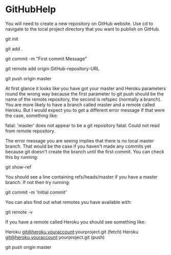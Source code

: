 # GitHubHelp

You will need to create a new repository on GitHub website.
Use cd to navigate to the local project directory that you want to publish on GitHub.

git init

git add .

git commit -m "First commit Message"

git remote add origin GitHub-repository-URL

git push origin master

At first glance it looks like you have got your master and Heroku parameters round the wrong way because the first parameter to git push should be the name of the remote repository, the second is refspec (normally a branch). You are more likely to have a branch called master and a remote called Heroku. But I would expect you to get a different error message if that were the case, something like:

fatal: 'master' does not appear to be a git repository
fatal: Could not read from remote repository.

The error message you are seeing implies that there is no local master branch. That would be the case if you haven't made any commits yet because git doesn't create the branch until the first commit. You can check this by running:

git show-ref

You should see a line containing refs/heads/master if you have a master branch. If not then try running:

git commit -m 'Initial commit'

You can also find out what remotes you have available with:

git remote -v

If you have a remote called Heroku you should see something like:

Heroku  git@heroku.youraccount:yourproject.git (fetch)
Heroku  git@heroku.youraccount:yourproject.git (push)

git push origin master
